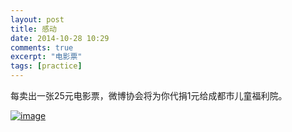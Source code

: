 ```yaml
---
layout: post
title: 感动
date: 2014-10-28 10:29
comments: true
excerpt: "电影票"
tags: [practice]
---
```

每卖出一张25元电影票，微博协会将为你代捐1元给成都市儿童福利院。


<a href="http://ideameet.jd-app.com/jae/uploads/2014/10/wpid-58a98ff212f0be69_1414463281357.jpg"><img title="-58a98ff212f0be69_1414463281357.jpg" class="alignnone size-full" alt="image" src="http://ideameet.jd-app.com/jae/uploads/2014/10/wpid-58a98ff212f0be69_1414463281357.jpg" /></a>

